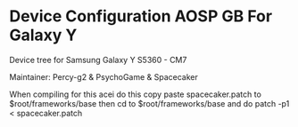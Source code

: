 Device Configuration AOSP GB For Galaxy Y
=========================================

Device tree for Samsung Galaxy Y S5360 - CM7

Maintainer: Percy-g2 & PsychoGame & Spacecaker

When compiling for this acei 
do this 
copy paste spacecaker.patch to $root/frameworks/base
then cd to $root/frameworks/base and do 
patch -p1 < spacecaker.patch
